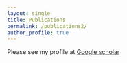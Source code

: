 ```yaml
---
layout: single
title: Publications
permalink: /publications2/
author_profile: true
---
```


<!-- ## Selected publications -->

<!-- - _Evolutionary origins of synovial joints_. [Full text](https://www.biorxiv.org/content/biorxiv/early/2024/04/03/2024.04.02.587820.full.pdf)
- _The minimum intervention principle of optimal control relates the uncontrolled manifold to muscle synergies_. [Full text](https://www.biorxiv.org/content/10.1101/2023.08.18.553939v1.full)
- _Finger stability in precision grips_. [Full text](https://www.pnas.org/doi/10.1073/pnas.2122903119)
- _Active viscoelasticity in sarcomeres_. [Full text](https://www.frontiersin.org/articles/10.3389/frobt.2018.00069/full)
- _On the role of stability in animal morphology and neural control_. [Full text, dissertation](https://www.proquest.com/docview/2632151295/A5347722E48E4D3BPQ/1) -->

Please see my profile at [Google scholar](https://scholar.google.com/citations?user=Qg3qMcsAAAAJ&hl=en)
